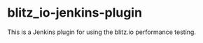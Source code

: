 blitz_io-jenkins-plugin
=======================

This is a Jenkins plugin for using the blitz.io performance testing.